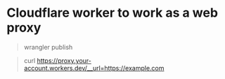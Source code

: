 # Cloudflare worker to work as a web proxy

> wrangler publish

> curl https://proxy.your-account.workers.dev/__url=https://example.com
